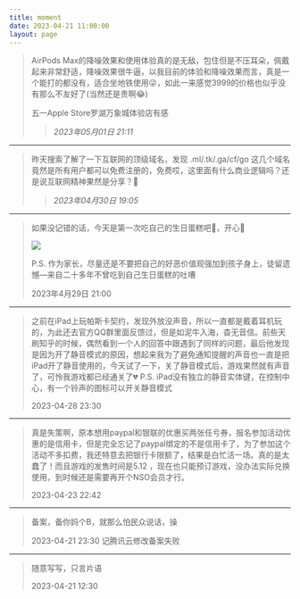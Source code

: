 ```yaml
---
title: moment
date: 2023-04-21 11:00:00
layout: page
---
```


<!-- issueMomentContentStart -->

> AirPods Max的降噪效果和使用体验真的是无敌，包住但是不压耳朵，佩戴起来非常舒适，降噪效果很牛逼，以我目前的体验和降噪效果而言，真是一个能打的都没有，适合坐地铁使用😜，如此一来感觉3999的价格也似乎没有那么不友好了(当然还是贵啊😂)
> 
> 五一Apple Store罗湖万象城体验店有感
>
>> *2023年05月01日 21:11*

---

> 昨天搜索了解了一下互联网的顶级域名，发现 .ml/.tk/.ga/cf/go 这几个域名竟然是所有用户都可以免费注册的，免费哎，这里面有什么商业逻辑吗？还是说互联网精神果然是分享？🤪
>
>> *2023年04月30日 19:05*

---



<!-- issueMomentContentEnd -->

> 如果没记错的话，今天是第一次吃自己的生日蛋糕吧🎂，开心🥳
>
> ![](https://user-images.githubusercontent.com/16240729/235332009-a3e94fad-7fac-4a65-a02d-8be61d0f7eaa.jpeg)
>
> P.S. 作为家长，尽量还是不要把自己的好恶价值观强加到孩子身上，徒留遗憾—来自二十多年不曾吃到自己生日蛋糕的吐嘈
>
> 2023年4月29日 21:00

---

> 之前在iPad上玩帕斯卡契约，发现外放没声音，所以一直都是戴着耳机玩的，为此还去官方QQ群里面反馈过，但是如泥牛入海，杳无音信。前些天刷知乎的时候，偶然看到一个人的回答中跟遇到了同样的问题，最后他发现是因为开了静音模式的原因，想起来我为了避免通知提醒的声音也一直是把iPad开了静音使用的，今天试了一下，关了静音模式后，游戏果然就有声音了，可怜我游戏都已经通关了:broken_heart:
> P.S. iPad没有独立的静音实体键，在控制中心，有一个铃声的图标可以开关静音模式
>
> 2023-04-28 23:30

---

> 真是失策啊，原本想用paypal和银联的优惠买两张任亏券，报名参加活动优惠的是信用卡，但是完全忘记了paypal绑定的不是信用卡了，为了参加这个活动不多扣费，我还特意去把银行卡限额了，结果是白忙活一场。真的是太蠢了！而且游戏的发售时间是5.12 ，现在也只能预订游戏，没办法实际兑换使用，到时候还是需要再开个NSO会员才行。
> 
> 2023-04-23 22:42

---

> 备案，备你妈个B，就那么怕民众说话，操
>
> 2023-04-21 23:30 记腾讯云修改备案失败

--- 

> 随意写写，只言片语
>
> 2023-04-21 12:30
